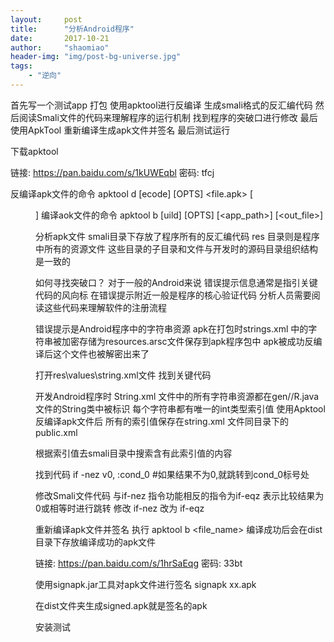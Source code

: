 ```yaml
---
layout:     post
title:      "分析Android程序"
date:       2017-10-21
author:     "shaomiao"
header-img: "img/post-bg-universe.jpg"
tags:
    - "逆向"
---
```

首先写一个测试app 打包
使用apktool进行反编译
生成smali格式的反汇编代码 
然后阅读Smali文件的代码来理解程序的运行机制 
找到程序的突破口进行修改
最后使用ApkTool 重新编译生成apk文件并签名 最后测试运行

下载apktool

链接: https://pan.baidu.com/s/1kUWEqbl 密码: tfcj

反编译apk文件的命令 apktool d [ecode] [OPTS] <file.apk> [<dir>]
编译aok文件的命令 apktool b [uild] [OPTS] [<app_path>] [<out_file>]

分析apk文件
smali目录下存放了程序所有的反汇编代码
res 目录则是程序中所有的资源文件 这些目录的子目录和文件与开发时的源码目录组织结构是一致的

如何寻找突破口？
对于一般的Android来说 错误提示信息通常是指引关键代码的风向标 在错误提示附近一般是程序的核心验证代码 分析人员需要阅读这些代码来理解软件的注册流程

错误提示是Android程序中的字符串资源 
apk在打包时strings.xml 中的字符串被加密存储为resources.arsc文件保存到apk程序包中 
apk被成功反编译后这个文件也被解密出来了

打开res\values\string.xml文件
找到关键代码 

开发Android程序时 String.xml 文件中的所有字符串资源都在gen/<packagename>/R.java
文件的String类中被标识  每个字符串都有唯一的int类型索引值 
使用Apktool反编译apk文件后 所有的索引值保存在string.xml 文件同目录下的public.xml


根据索引值去smali目录中搜索含有此索引值的内容

找到代码 if -nez v0, :cond_0 #如果结果不为0,就跳转到cond_0标号处

修改Smali文件代码
与if-nez 指令功能相反的指令为if-eqz
表示比较结果为0或相等时进行跳转
修改 if-nez 改为 if-eqz

重新编译apk文件并签名
执行 apktool b <file_name>
编译成功后会在dist目录下存放编译成功的apk文件

链接: https://pan.baidu.com/s/1hrSaEqg 密码: 33bt

使用signapk.jar工具对apk文件进行签名
signapk xx.apk

在dist文件夹生成signed.apk就是签名的apk

安装测试




